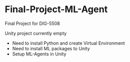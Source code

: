 # Final-Project-ML-Agent
 Final Project for DIG-5508
 
 Unity project currently empty
 
 - Need to install Python and create Virtual Environment
 - Need to install ML packages to Unity
 - Setup ML-Agents in Unity
